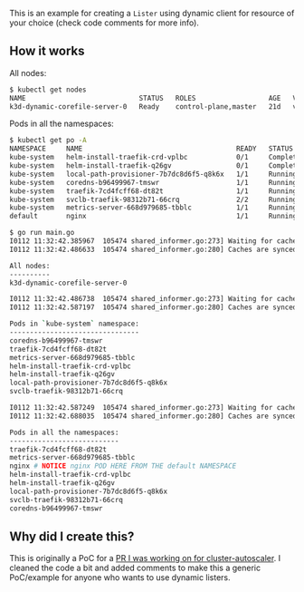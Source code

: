 This is an example for creating a `Lister` using dynamic client for resource of your choice (check code comments for more info). 

## How it works

All nodes:
```bash
$ kubectl get nodes
NAME                            STATUS   ROLES                  AGE   VERSION
k3d-dynamic-corefile-server-0   Ready    control-plane,master   21d   v1.24.4+k3s1

```
Pods in all the namespaces:
```bash
$ kubectl get po -A 
NAMESPACE     NAME                                      READY   STATUS      RESTARTS        AGE
kube-system   helm-install-traefik-crd-vplbc            0/1     Completed   0               21d
kube-system   helm-install-traefik-q26gv                0/1     Completed   1               21d
kube-system   local-path-provisioner-7b7dc8d6f5-q8k6x   1/1     Running     37 (127m ago)   21d
kube-system   coredns-b96499967-tmswr                   1/1     Running     37 (127m ago)   21d
kube-system   traefik-7cd4fcff68-dt82t                  1/1     Running     37 (127m ago)   21d
kube-system   svclb-traefik-98312b71-66crq              2/2     Running     92 (127m ago)   21d
kube-system   metrics-server-668d979685-tbblc           1/1     Running     37 (127m ago)   21d
default       nginx                                     1/1     Running     0               3m39s
```

```bash
$ go run main.go
I0112 11:32:42.385967  105474 shared_informer.go:273] Waiting for caches to sync for generic-nodes-lister
I0112 11:32:42.486633  105474 shared_informer.go:280] Caches are synced for generic-nodes-lister

All nodes:
----------
k3d-dynamic-corefile-server-0

I0112 11:32:42.486738  105474 shared_informer.go:273] Waiting for caches to sync for generic-pods-lister
I0112 11:32:42.587197  105474 shared_informer.go:280] Caches are synced for generic-pods-lister

Pods in `kube-system` namespace:
--------------------------------
coredns-b96499967-tmswr
traefik-7cd4fcff68-dt82t
metrics-server-668d979685-tbblc
helm-install-traefik-crd-vplbc
helm-install-traefik-q26gv
local-path-provisioner-7b7dc8d6f5-q8k6x
svclb-traefik-98312b71-66crq

I0112 11:32:42.587249  105474 shared_informer.go:273] Waiting for caches to sync for generic-pods-lister
I0112 11:32:42.688035  105474 shared_informer.go:280] Caches are synced for generic-pods-lister

Pods in all the namespaces:
---------------------------
traefik-7cd4fcff68-dt82t
metrics-server-668d979685-tbblc
nginx # NOTICE nginx POD HERE FROM THE default NAMESPACE
helm-install-traefik-crd-vplbc
helm-install-traefik-q26gv
local-path-provisioner-7b7dc8d6f5-q8k6x
svclb-traefik-98312b71-66crq
coredns-b96499967-tmswr
```

## Why did I create this?
This is originally a PoC for a [PR I was working on for cluster-autoscaler](https://github.com/kubernetes/autoscaler/pull/5419#discussion_r1071752946). I cleaned the code a bit and added comments to make this a generic PoC/example for anyone who wants to use dynamic listers. 
